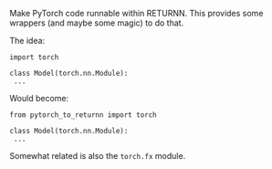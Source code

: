 Make PyTorch code runnable within RETURNN.
This provides some wrappers (and maybe some magic) to do that.

The idea:
```
import torch

class Model(torch.nn.Module):
 ...
```
Would become:
```
from pytorch_to_returnn import torch

class Model(torch.nn.Module):
 ...
```

Somewhat related is also the `torch.fx` module.

